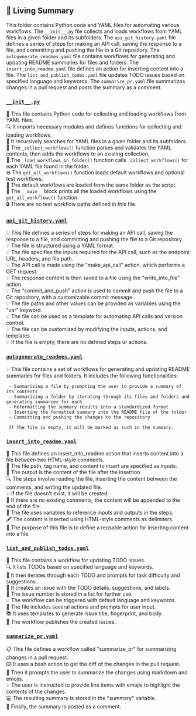 

<!-- Living README Summary -->
## 🌳 Living Summary

This folder contains Python code and YAML files for automating various workflows. The `__init__.py` file collects and loads workflows from YAML files in a given folder and its subfolders. The `api_git_history.yaml` file defines a series of steps for making an API call, saving the response to a file, and committing and pushing the file to a Git repository. The `autogenerate_readmes.yaml` file contains workflows for generating and updating README summaries for files and folders. The `insert_into_readme.yaml` file defines an action for inserting content into a file. The `list_and_publish_todos.yaml` file updates TODO issues based on specified language and keywords. The `summarize_pr.yaml` file summarizes changes in a pull request and posts the summary as a comment.


### [`__init__.py`](https://github.com/raphael-francis/AutoPR-internal/blob/f1b76ab07179745f86f1a281cdd821dd0c455e90/./autopr/workflows/__init__.py)

📄 This file contains Python code for collecting and loading workflows from YAML files.  
🔍 It imports necessary modules and defines functions for collecting and loading workflows.  
📂 It recursively searches for YAML files in a given folder and its subfolders.  
📝 The `_collect_workflows()` function parses and validates the YAML contents, then adds the workflows to an existing collection.  
📁 The `_load_workflows_in_folder()` function calls `_collect_workflows()` for each YAML file found in the folder.  
⚙️ The `get_all_workflows()` function loads default workflows and optional test workflows.  
🔧 The default workflows are loaded from the same folder as the script.  
📝 The `__main__` block prints all the loaded workflows using the `get_all_workflows()` function.  
🔒 There are no test workflow paths defined in this file.  


### [`api_git_history.yaml`](https://github.com/raphael-francis/AutoPR-internal/blob/f1b76ab07179745f86f1a281cdd821dd0c455e90/./autopr/workflows/api_git_history.yaml)

💡 This file defines a series of steps for making an API call, saving the response to a file, and committing and pushing the file to a Git repository.  
💡 The file is structured using a YAML format.  
💡 The file specifies the inputs required for the API call, such as the endpoint URL, headers, and file path.  
💡 The API call is made using the "make_api_call" action, which performs a GET request.  
💡 The response content is then saved to a file using the "write_into_file" action.  
💡 The "commit_and_push" action is used to commit and push the file to a Git repository, with a customizable commit message.  
💡 The file paths and other values can be provided as variables using the "var" keyword.  
💡 The file can be used as a template for automating API calls and version control.  
💡 The file can be customized by modifying the inputs, actions, and templates.  
💡 If the file is empty, there are no defined steps or actions.  


### [`autogenerate_readmes.yaml`](https://github.com/raphael-francis/AutoPR-internal/blob/f1b76ab07179745f86f1a281cdd821dd0c455e90/./autopr/workflows/autogenerate_readmes.yaml)

💡 This file contains a set of workflows for generating and updating README summaries for files and folders. It includes the following functionalities:  
       
     - Summarizing a file by prompting the user to provide a summary of its contents  
     - Summarizing a folder by iterating through its files and folders and generating summaries for each  
     - Reformatting the summary results into a standardized format  
     - Inserting the formatted summary into the README file of the folder  
     - Committing and pushing the changes to the repository  
       
     If the file is empty, it will be marked as such in the summary.  


### [`insert_into_readme.yaml`](https://github.com/raphael-francis/AutoPR-internal/blob/f1b76ab07179745f86f1a281cdd821dd0c455e90/./autopr/workflows/insert_into_readme.yaml)

📝 This file defines an insert_into_readme action that inserts content into a file between two HTML-style comments.  
📂 The file path, tag name, and content to insert are specified as inputs.  
📄 The output is the content of the file after the insertion.  
🔍 The steps involve reading the file, inserting the content between the comments, and writing the updated file.  
💡 If the file doesn't exist, it will be created.  
📑 If there are no existing comments, the content will be appended to the end of the file.  
🧩 The file uses variables to reference inputs and outputs in the steps.  
🖋️ The content is inserted using HTML-style comments <!-- tag --> as delimiters.  
📝 The purpose of this file is to define a reusable action for inserting content into a file.  


### [`list_and_publish_todos.yaml`](https://github.com/raphael-francis/AutoPR-internal/blob/f1b76ab07179745f86f1a281cdd821dd0c455e90/./autopr/workflows/list_and_publish_todos.yaml)

📄 This file contains a workflow for updating TODO issues.   
🔍 It lists TODOs based on specified language and keywords.   
🔄 It then iterates through each TODO and prompts for task difficulty and suggestions.   
📝 It creates an issue with the TODO details, suggestions, and labels.   
📌 The issue number is stored in a list for further use.   
💡 The workflow can be triggered with default language and keywords.   
📝 The file includes several actions and prompts for user input.   
📚 It uses templates to generate issue title, fingerprint, and body.   
🚀 The workflow publishes the created issues.  


### [`summarize_pr.yaml`](https://github.com/raphael-francis/AutoPR-internal/blob/f1b76ab07179745f86f1a281cdd821dd0c455e90/./autopr/workflows/summarize_pr.yaml)

📋 This file defines a workflow called "summarize_pr" for summarizing changes in a pull request.  
⌨️ It uses a bash action to get the diff of the changes in the pull request.  
💬 Then it prompts the user to summarize the changes using markdown and emojis.  
💡 The user is instructed to provide line items with emojis to highlight the contents of the changes.  
💻 The resulting summary is stored in the "summary" variable.  
💬 Finally, the summary is posted as a comment.  

<!-- Living README Summary -->